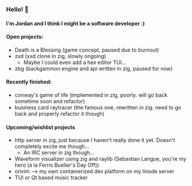 ### Hello! 👋

#### I'm Jordan and I think I might be a software developer :)

#### Open projects:
  - Death is a Blessing (game concept, paused due to burnout)
  - zxd (xxd clone in zig, slowly ongoing)
    - Maybe I could even add a hex editor TUI...
  - zbg (backgammon engine and api written in zig, paused for now)

#### Recently finished:
  - conway's game of life (implemented in zig, poorly. will go back sometime soon and refactor)
  - business card raytracer (the famous one, rewritten in zig. need to go back and properly refactor it though)

#### Upcoming/wishlist projects
  - http server in zig, just because I haven't really done it yet. Doesn't completely excite me though...
    - An IRC server in zig though...
  - Waveform visualizer using zig and raylib (Sebastian Langue, you're my hero (à la Ferris Bueller's Day Off))
  - onvim --> my own containerized dev platform on my linode server
  - TUI or Qt based music tracker
